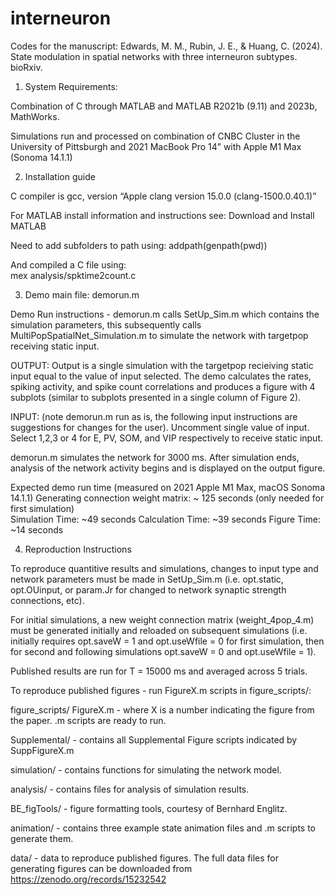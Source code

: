 # interneuron
Codes for the manuscript:   Edwards, M. M., Rubin, J. E., &amp; Huang, C. (2024). State modulation in spatial networks with three interneuron subtypes. bioRxiv.


1. System Requirements:

Combination of C through MATLAB and MATLAB R2021b (9.11) and 2023b, MathWorks.

Simulations run and processed on combination of CNBC Cluster in the University of Pittsburgh and 2021 MacBook Pro 14” with Apple M1 Max (Sonoma 14.1.1)

2. Installation guide

C compiler is gcc, version “Apple clang version 15.0.0 (clang-1500.0.40.1)”

For MATLAB install information and instructions see:
Download and Install MATLAB

Need to add subfolders to path using: 
addpath(genpath(pwd))

And compiled a C file using:  
mex analysis/spktime2count.c 

3. Demo main file: demorun.m

Demo Run instructions - 
demorun.m calls SetUp_Sim.m which contains the simulation parameters, this subsequently calls MultiPopSpatialNet_Simulation.m to simulate the network with targetpop receiving static input.

OUTPUT: Output is a single simulation with the targetpop recieiving static input equal to the value of input selected. The demo calculates the rates, spiking activity, and spike count correlations and produces a figure with 4 subplots (similar to subplots presented in a single column of Figure 2).

INPUT: (note demorun.m run as is, the following input instructions are suggestions for changes for the user). Uncomment single value of input. Select 1,2,3 or 4 for E, PV, SOM, and VIP respectively to receive static input. 

demorun.m simulates the network for 3000 ms. 
After simulation ends, analysis of the network activity begins and is displayed on the output figure.

Expected demo run time (measured on 2021 Apple M1 Max, macOS Sonoma 14.1.1)
            Generating connection weight matrix: ~ 125 seconds (only needed for first simulation)  
	Simulation Time: ~49 seconds
	Calculation Time: ~39 seconds
	Figure Time: ~14 seconds


4. Reproduction Instructions

To reproduce quantitive results and simulations, changes to input type and network parameters must be made in SetUp_Sim.m (i.e. opt.static, opt.OUinput, or param.Jr for changed to network synaptic strength connections, etc).

For initial simulations, a new weight connection matrix (weight_4pop_4.m) must be generated initially and reloaded on subsequent simulations (i.e. initially requires opt.saveW = 1 and opt.useWfile = 0 for first simulation, then for second and following simulations opt.saveW = 0 and opt.useWfile = 1).

Published results are run for T = 15000 ms and averaged across 5 trials. 

To reproduce published figures - run FigureX.m scripts in figure_scripts/:

figure_scripts/ FigureX.m - where X is a number indicating the figure from the paper. .m scripts are ready to run.

Supplemental/  - contains all Supplemental Figure scripts indicated by SuppFigureX.m

simulation/ - contains functions for simulating the network model. 

analysis/ - contains files for analysis of simulation results. 

BE_figTools/ - figure formatting tools, courtesy of Bernhard Englitz. 

animation/ - contains three example state animation files  and .m scripts to generate them.

data/ - data to reproduce published figures. The full data files for generating figures can be downloaded from https://zenodo.org/records/15232542 
